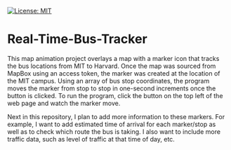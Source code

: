 [![License: MIT](https://img.shields.io/badge/License-MIT-yellow.svg)](https://opensource.org/licenses/MIT)
# Real-Time-Bus-Tracker
This map animation project overlays a map with a marker icon that tracks the bus locations from MIT to Harvard. 
Once the map was sourced from MapBox using an access token, the marker was created at the location of the MIT campus. 
Using an array of bus stop coordinates, the program moves the marker from stop to stop in one-second increments once the button is clicked.
To run the program, click the button on the top left of the web page and watch the marker move.

Next in this repository, I plan to add more information to these markers. For example, I want to add estimated time of arrival for each marker/stop as well as to check which route the bus is taking. I also want to include more traffic data, such as level of traffic at that time of day, etc.  
